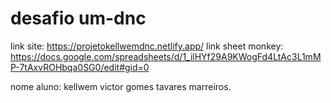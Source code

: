 # desafio um-dnc

link site: https://projetokellwemdnc.netlify.app/
link sheet monkey: https://docs.google.com/spreadsheets/d/1_ilHYf29A9KWogFd4LtAc3L1mMP-7tAxvROHbqa0SG0/edit#gid=0

nome aluno: kellwem victor gomes tavares marreiros.




